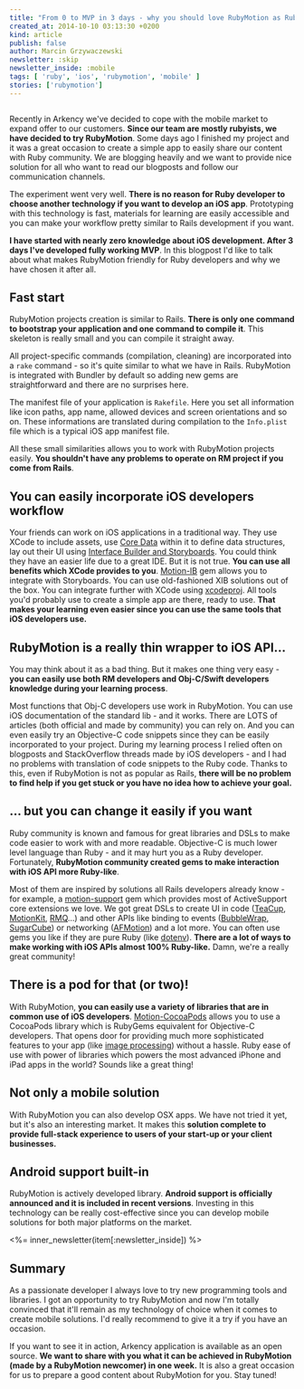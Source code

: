 ```yaml
---
title: "From 0 to MVP in 3 days - why you should love RubyMotion as Ruby developer"
created_at: 2014-10-10 03:13:30 +0200
kind: article
publish: false
author: Marcin Grzywaczewski
newsletter: :skip
newsletter_inside: :mobile
tags: [ 'ruby', 'ios', 'rubymotion', 'mobile' ]
stories: ['rubymotion']
---
```


<p>
  <figure align="center">
    <img src="/assets/images/from-0-to-mvp-rubymotion/header-image-fit.jpg" alt="" />
  </figure>
</p>

Recently in Arkency we've decided to cope with the mobile market to expand offer to our customers. **Since our team are mostly rubyists, we have decided to try RubyMotion**. Some days ago I finished my project and it was a great occasion to create a simple app to easily share our content with Ruby community. We are blogging heavily and we want to provide nice solution for all who want to read our blogposts and follow our communication channels.

The experiment went very well. **There is no reason for Ruby developer to choose another technology if you want to develop an iOS app**. Prototyping with this technology is fast, materials for learning are easily accessible and you can make your workflow pretty similar to Rails development if you want.

**I have started with nearly zero knowledge about iOS development. After 3 days I've developed fully working MVP**. In this blogpost I'd like to talk about what makes RubyMotion friendly for Ruby developers and why we have chosen it after all.

<!-- more -->

## Fast start

RubyMotion projects creation is similar to Rails. **There is only one command to bootstrap your application and one command to compile it**. This skeleton is really small and you can compile it straight away. 

All project-specific commands (compilation, cleaning) are incorporated into a `rake` command - so it's quite similar to what we have in Rails. RubyMotion is integrated with Bundler by default so adding new gems are straightforward and there are no surprises here.

The manifest file of your application is `Rakefile`. Here you set all information like icon paths, app name, allowed devices and screen orientations and so on. These informations are translated during compilation to the `Info.plist` file which is a typical iOS app manifest file.

All these small similarities allows you to work with RubyMotion projects easily. **You shouldn't have any problems to operate on RM project if you come from Rails**.

## You can easily incorporate iOS developers workflow

Your friends can work on iOS applications in a traditional way. They use XCode to include assets, use [Core Data](http://en.wikipedia.org/wiki/Core_Data) within it to define data structures, lay out their UI using [Interface Builder and Storyboards](https://developer.apple.com/xcode/interface-builder/). You could think they have an easier life due to a great IDE. But it is not true. **You can use all benefits which XCode provides to you**. [Motion-IB](https://github.com/rubymotion/ib) gem allows you to integrate with Storyboards. You can use old-fashioned XIB solutions out of the box. You can integrate further with XCode using [xcodeproj](https://github.com/CocoaPods/Xcodeproj). All tools you'd probably use to create a simple app are there, ready to use. **That makes your learning even easier since you can use the same tools that iOS developers use.**

## RubyMotion is a really thin wrapper to iOS API...

You may think about it as a bad thing. But it makes one thing very easy - **you can easily use both RM developers and Obj-C/Swift developers knowledge during your learning process**.

Most functions that Obj-C developers use work in RubyMotion. You can use iOS documentation of the standard lib - and it works. There are LOTS of articles (both official and made by community) you can rely on. And you can even easily try an Objective-C code snippets since they can be easily incorporated to your project. During my learning process I relied often on blogposts and StackOverflow threads made by iOS developers - and I had no problems with translation of code snippets to the Ruby code. Thanks to this, even if RubyMotion is not as popular as Rails, **there will be no problem to find help if you get stuck or you have no idea how to achieve your goal.**

## ... but you can change it easily if you want

Ruby community is known and famous for great libraries and DSLs to make code easier to work with and more readable. Objective-C is much lower level language than Ruby - and it may hurt you as a Ruby developer. Fortunately, **RubyMotion community created gems to make interaction with iOS API more Ruby-like**. 

Most of them are inspired by solutions all Rails developers already know - for example, a [motion-support](https://github.com/rubymotion/motion-support) gem which provides most of ActiveSupport core extensions we love. We got great DSLs to create UI in code ([TeaCup](https://github.com/colinta/teacup), [MotionKit](https://github.com/motion-kit/motion-kit), [RMQ](https://github.com/infinitered/rmq)...) and other APIs like binding to events ([BubbleWrap](https://github.com/rubymotion/BubbleWrap), [SugarCube](https://github.com/rubymotion/sugarcube)) or networking ([AFMotion](https://github.com/clayallsopp/afmotion)) and a lot more. You can often use gems you like if they are pure Ruby (like [dotenv](https://github.com/bkeepers/dotenv)). **There are a lot of ways to make working with iOS APIs almost 100% Ruby-like.** Damn, we're a really great community!

## There is a pod for that (or two)!

With RubyMotion, **you can easily use a variety of libraries that are in common use of iOS developers**. [Motion-CocoaPods](https://github.com/HipByte/motion-cocoapods) allows you to use a CocoaPods library which is RubyGems equivalent for Objective-C developers. That opens door for providing much more sophisticated features to your app (like [image processing](https://github.com/under-os/under-os-image)) without a hassle. Ruby ease of use with power of libraries which powers the most advanced iPhone and iPad apps in the world? Sounds like a great thing!

## Not only a mobile solution

With RubyMotion you can also develop OSX apps. We have not tried it yet, but it's also an interesting market. It makes this **solution complete to provide full-stack experience to users of your start-up or your client businesses.**

## Android support built-in

RubyMotion is actively developed library. **Android support is officially announced and it is included in recent versions**. Investing in this technology can be really cost-effective since you can develop mobile solutions for both major platforms on the market.

<%= inner_newsletter(item[:newsletter_inside]) %>

## Summary

As a passionate developer I always love to try new programming tools and libraries. I got an opportunity to try RubyMotion and now I'm totally convinced that it'll remain as my technology of choice when it comes to create mobile solutions. I'd really recommend to give it a try if you have an occasion.

If you want to see it in action, Arkency application is available as an open source. **We want to share with you what it can be achieved in RubyMotion (made by a RubyMotion newcomer) in one week.** It is also a great occasion for us to prepare a good content about RubyMotion for you. Stay tuned!

